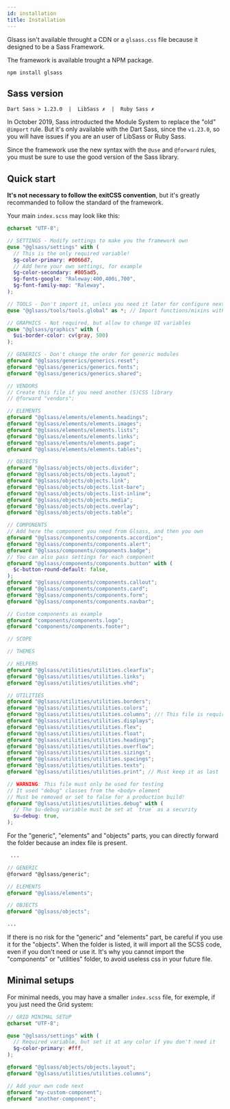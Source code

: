 ```yaml
---
id: installation
title: Installation
---
```


Glsass isn't available throught a CDN or a `glsass.css` file because it designed
to be a Sass Framework.

The framework is available trought a NPM package.

```shell
npm install glsass
```

## Sass version

```shell
Dart Sass > 1.23.0  |  LibSass ✗  |  Ruby Sass ✗
```

In October 2019, Sass introducted the Module System to replace the "old"
`@import` rule. But it's only available with the Dart Sass, since the `v1.23.0`,
so you will have issues if you are an user of LibSass or Ruby Sass.

Since the framework use the new syntax with the `@use` and `@forward` rules, you
must be sure to use the good version of the Sass library.

## Quick start

**It's not necessary to follow the exitCSS convention**, but it's greatly
recommanded to follow the standard of the framework.

Your main `index.scss` may look like this:

```scss
@charset "UTF-8";

// SETTINGS - Modify settings to make you the framework own
@use "@glsass/settings" with (
  // This is the only required variable!
  $g-color-primary: #0066d7,
  // Add here your own settings, for example
  $g-color-secondary: #805ad5,
  $g-fonts-google: "Raleway:400,400i,700",
  $g-font-family-map: "Raleway",
);

// TOOLS - Don't import it, unless you need it later for configure next modules
@use "@glsass/tools/tools.global" as *; // Import functions/mixins without namespaces

// GRAPHICS - Not required, but allow to change UI variables
@use "@glsass/graphics" with (
  $ui-border-color: cv(gray, 500)
);

// GENERICS - Don't change the order for generic modules
@forward "@glsass/generics/generics.reset";
@forward "@glsass/generics/generics.fonts";
@forward "@glsass/generics/generics.shared";

// VENDORS
// Create this file if you need another (S)CSS library
// @forward "vendors";

// ELEMENTS
@forward "@glsass/elements/elements.headings";
@forward "@glsass/elements/elements.images";
@forward "@glsass/elements/elements.lists";
@forward "@glsass/elements/elements.links";
@forward "@glsass/elements/elements.page";
@forward "@glsass/elements/elements.tables";

// OBJECTS
@forward "@glsass/objects/objects.divider";
@forward "@glsass/objects/objects.layout";
@forward "@glsass/objects/objects.link";
@forward "@glsass/objects/objects.list-bare";
@forward "@glsass/objects/objects.list-inline";
@forward "@glsass/objects/objects.media";
@forward "@glsass/objects/objects.overlay";
@forward "@glsass/objects/objects.table";

// COMPONENTS
// Add here the component you need from Glsass, and then you own
@forward "@glsass/components/components.accordion";
@forward "@glsass/components/components.alert";
@forward "@glsass/components/components.badge";
// You can also pass settings for each component
@forward "@glsass/components/components.button" with (
  $c-button-round-default: false,
);
@forward "@glsass/components/components.callout";
@forward "@glsass/components/components.card";
@forward "@glsass/components/components.form";
@forward "@glsass/components/components.navbar";

// Custom components as example
@forward "components/components.logo";
@forward "components/components.footer";

// SCOPE

// THEMES

// HELPERS
@forward "@glsass/utilities/utilities.clearfix";
@forward "@glsass/utilities/utilities.links";
@forward "@glsass/utilities/utilities.vhd";

// UTILITIES
@forward "@glsass/utilities/utilities.borders";
@forward "@glsass/utilities/utilities.colors";
@forward "@glsass/utilities/utilities.columns"; //! This file is required by the Grid system
@forward "@glsass/utilities/utilities.displays";
@forward "@glsass/utilities/utilities.flex";
@forward "@glsass/utilities/utilities.float";
@forward "@glsass/utilities/utilities.headings";
@forward "@glsass/utilities/utilities.overflow";
@forward "@glsass/utilities/utilities.sizings";
@forward "@glsass/utilities/utilities.spacings";
@forward "@glsass/utilities/utilities.texts";
@forward "@glsass/utilities/utilities.print"; // Must keep it as last

// WARNING: This file must only be used for testing
// It used "debug" classes from the <body> element
// Must be removed or set to false for a production build!
@forward "@glsass/utilities/utilities.debug" with (
  // The $u-debug variable must be set at `true` as a security
  $u-debug: true,
);
```

For the "generic", "elements" and "objects" parts, you can directly forward the
folder because an index file is present.

```scss
 ...

// GENERIC
@forward "@glsass/generic";

// ELEMENTS
@forward "@glsass/elements";

// OBJECTS
@forward "@glsass/objects";

...
```

If there is no risk for the "generic" and "elements" part, be careful if you use
it for the "objects". When the folder is listed, it will import all the SCSS
code, even if you don't need or use it. It's why you cannot import the
"components" or "utilities" folder, to avoid useless css in your future file.

## Minimal setups

For minimal needs, you may have a smaller `index.scss` file, for exemple, if
you just need the Grid system:

```scss
// GRID MINIMAL SETUP
@charset "UTF-8";

@use "@glsass/settings" with (
  // Required variable, but set it at any color if you don't need it
  $g-color-primary: #fff,
);

@forward "@glsass/objects/objects.layout";
@forward "@glsass/utilities/utilities.columns";

// Add your own code next
@forward "my-custom-component";
@forward "another-component";
```
